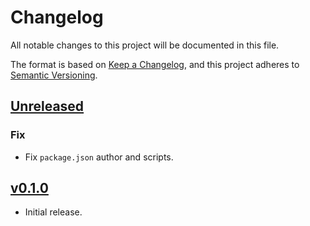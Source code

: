 # Changelog
All notable changes to this project will be documented in this file.

The format is based on [Keep a Changelog](https://keepachangelog.com/en/1.0.0/),
and this project adheres to [Semantic Versioning](https://semver.org/spec/v2.0.0.html).

## [Unreleased](https://github.com/eidoo/hybrid-exchange-sdk/compare/v0.1.0...HEAD)

### Fix

- Fix `package.json` author and scripts.

## [v0.1.0](https://github.com/eidoo/hybrid-exchange-sdk/compare/5136536...v0.1.0)

- Initial release.